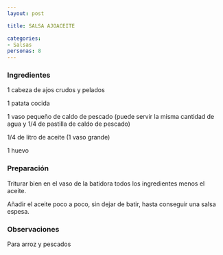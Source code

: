```yaml
---
layout: post

title: SALSA AJOACEITE

categories:
- Salsas
personas: 8 
---
```

<h3>Ingredientes</h3>
1 cabeza de ajos crudos y pelados

1 patata cocida

1 vaso pequeño de caldo de pescado (puede servir la misma cantidad de agua y 1/4 de pastilla de caldo de pescado)

1/4 de litro de aceite (1 vaso grande)

1 huevo

<h3>Preparación</h3>
Triturar bien en el vaso de la batidora todos los ingredientes menos el aceite.

Añadir el aceite poco a poco, sin dejar de batir, hasta conseguir una salsa espesa.

<h3>Observaciones</h3>
Para arroz y pescados

